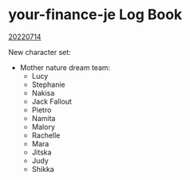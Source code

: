 # your-finance-je Log Book

<u>20220714</u>

New character set:
- Mother nature dream team:
  - Lucy
  - Stephanie
  - Nakisa
  - Jack Fallout
  - Pietro
  - Namita
  - Malory
  - Rachelle
  - Mara
  - Jitska
  - Judy
  - Shikka
